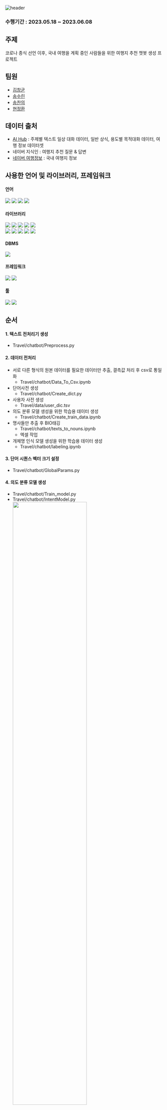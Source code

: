 ![header](https://capsule-render.vercel.app/api?type=waving&color=gradient&height=200&section=header&text=%20국내%20여행지%20추천%20Chatbot&fontSize=50)

### 수행기간 : 2023.05.18 ~ 2023.06.08

## 주제
코로나 종식 선언 이후, 국내 여행을 계획 중인 사람들을 위한 여행지 추천 챗봇 생성 프로젝트

## 팀원
<ul>
  <li><a href="https://github.com/SpearXirus">김창균</a></li>
  <li><a href="https://github.com/songsurin">송수린</a></li>
  <li><a href="https://github.com/cesong2">송찬의</a></li>
  <li><a href="https://github.com/HyunJW">현정환</a></li>
</ul>

## 데이터 출처
<ul>
  <li><a href="https://www.aihub.or.kr/">AI Hub</a> : 주제별 텍스트 일상 대화 데이터, 일반 상식, 용도별 목적대화 데이터, 여행 정보 데이터셋</li>
  <li>네이버 지식인 : 여행지 추천 질문 & 답변</li>
  <li><a href="https://travel.naver.com/domestic">네이버 여행정보</a> : 국내 여행지 정보</li>
</ul>

## 사용한 언어 및 라이브러리, 프레임워크
#### 언어
<div align="left">
  <img src="https://img.shields.io/badge/Python-3776AB?style=flat-square&logo=python&logoColor=white"/>
  <img src="https://img.shields.io/badge/HTML-239120?&logo=html5&logoColor=white"/>
  <img src="https://img.shields.io/badge/CSS-239120?&logo=css3&logoColor=white"/>
  <img src="https://img.shields.io/badge/Javascript-F7DF1E?&logo=javascript&logoColor=black"/>
</div>

#### 라이브러리
<div align="left">
  <img src="https://img.shields.io/badge/Pandas-2C2D72?style=flat-square&logo=pandas&logoColor=white"/>
  <img src="https://img.shields.io/badge/Numpy-777BB4?style=flat-square&logo=numpy&logoColor=white"/>
  <img src="https://img.shields.io/badge/scikit--learn-%23F7931E.svg?style=flat-square&logo=scikit-learn&logoColor=white"/>
  <img src="https://img.shields.io/badge/TensorFlow-%23FF6F00.svg?style=flat-square&logo=TensorFlow&logoColor=white"/>
  <img src="https://img.shields.io/badge/-selenium-%43B02A?style=flat-square&logo=selenium&logoColor=white"/>
</div>
<div align="left">
  <img src="https://img.shields.io/badge/KoNLPy-003366?style=flat-squar&logo=KoNLPy&logoColor=white"/>
  <img src="https://img.shields.io/badge/JPype-9999ff?style=flat-squar&logo=JPype"/>
  <img src="https://img.shields.io/badge/Socket-0066ff?style=flat-squar&logo=Socket"/>
  <img src="https://img.shields.io/badge/Matplotlib-F2F2F2?style=flat-square&logo=Matplotlib&logoColor=black"/>
  <img src="https://img.shields.io/badge/PyMySQL-ff00ff?style=flat-squar&logo=PyMySQL"/>
</div>

#### DBMS
<div align="left">
  <img src="https://img.shields.io/badge/MySQL-4479A1?style=flat-square&logo=mysql&logoColor=white"/>
</div>
  
#### 프레임워크
<div align="left">
  <img src="https://img.shields.io/badge/Jupyter-F37626?style=flat-square&logo=jupyter&logoColor=white"/>
  <img src="https://img.shields.io/badge/Django-092E20?&logo=django&logoColor=white"/>
</div>  

#### 툴
<div align="left">
  <img src="https://img.shields.io/badge/Visual Studio Code-007ACC?style=flat-square&logo=visualstudiocode&logoColor=white"/>
  <img src="https://img.shields.io/badge/pycharm-143?style=flat-square&logo=pycharm&logoColor=black&color=black&labelColor=green"/>
</div>

## 순서
#### 1. 텍스트 전처리기 생성
  - Travel/chatbot/Preprocess.py

#### 2. 데이터 전처리
  - 서로 다른 형식의 원본 데이터를 필요한 데이터만 추출, 결측값 처리 후 csv로 통일화
    - Travel/chatbot/Data_To_Csv.ipynb
  - 단어사전 생성
    - Travel/chatbot/Create_dict.py
  - 사용자 사전 생성
    - Travel/data/user_dic.tsv
  - 의도 분류 모델 생성을 위한 학습용 데이터 생성
    - Travel/chatbot/Create_train_data.ipynb
  - 명사들만 추출 후 BIO태깅
    - Travel/chatbot/texts_to_nouns.ipynb
    - 엑셀 작업
  - 개체명 인식 모델 생성을 위한 학습용 데이터 생성
    - Travel/chatbot/labeling.ipynb

#### 3. 단어 시퀀스 벡터 크기 설정
  - Travel/chatbot/GlobalParams.py

#### 4. 의도 분류 모델 생성
  - Travel/chatbot/Train_model.py
  - Travel/chatbot/IntentModel.py
  <br/><img src="https://github.com/songsurin/text_analysis/assets/121409507/26434c0f-69e9-4410-bc9e-4cc76cb08772" width=70%/>

#### 5. 개체명 인식 모델 생성
  - Travel/chatbot/Train_ner_model.py
  - Travel/chatbot/NerModel.py
  <br/><img src="https://github.com/songsurin/text_analysis/assets/121409507/8e104b2a-d1d5-466c-b43c-1bb49cd0f220" width=70%/>

#### 6. 예상 질답 DB생성
  - Travel/chatbot/db/Database.py
  - Travel/chatbot/db/DatabaseConfig.py
  - Travel/chatbot_train_data_create.sql

#### 7. 답변 검색 모듈 생성
  - Travel/chatbot/FindAnswer.py

#### 8. 소켓 모듈 생성
  - Travel/chatbot/server/BotServer.py
  - Travel/chatbot/server/bot.py

#### 9. 웹 구현
  - Travel/travel

#### 10. 상세답변 DB생성
  - Travel/chatbot/Detail_Ans_DB.ipynb

#### 11. DB에 없는 답변 크롤링
  - Travel/chatbot/AnswerModel.py
  - Travel/chatbot/Crawling_Answer.ipynb

#### 12. Chatbot에 연결

## 결과
| 화면 예시 |
| --- |
| <img src="https://github.com/songsurin/text_analysis/assets/121409579/ab446c8f-98db-48ef-9208-87efe8300748" width=70%/> | 
| <img src="https://github.com/songsurin/text_analysis/assets/121409579/45170293-7d9a-45aa-9405-87293d90f784"/> |
| <a href="https://github.com/HyunJW/Travel_chatbot/files/12035222/2_.pdf">발표자료</a> |

## 개선사항
- BIO태깅 보완
- 답변DB 보완
- 예약 시스템 구축
- 예상 질문 추가 및 세분화

## 비고
- <a href="https://github.com/ssut/py-hanspell">맞춤법 검사기</a> - *맞춤법 검사기 돌릴때 haspell파일과 코드를 같은 폴더에 넣어서 하세요.*
- <a href="https://ebbnflow.tistory.com/246">참고용 글</a>
- <a href="https://drive.google.com/drive/folders/1F8M1SzRHX6DfyY3j6fUac4DDs1O51H53">사용된 모델과 데이터 링크</a>
- *C드라이브에 받아서 사용하세요. 만약 다른 경로로 받으신다면 Travle/travle/mychatbot.py 안에 사전과 모델의 절대경로를 수정해서 사용하세요. 하드코딩 죄송합니다...*
